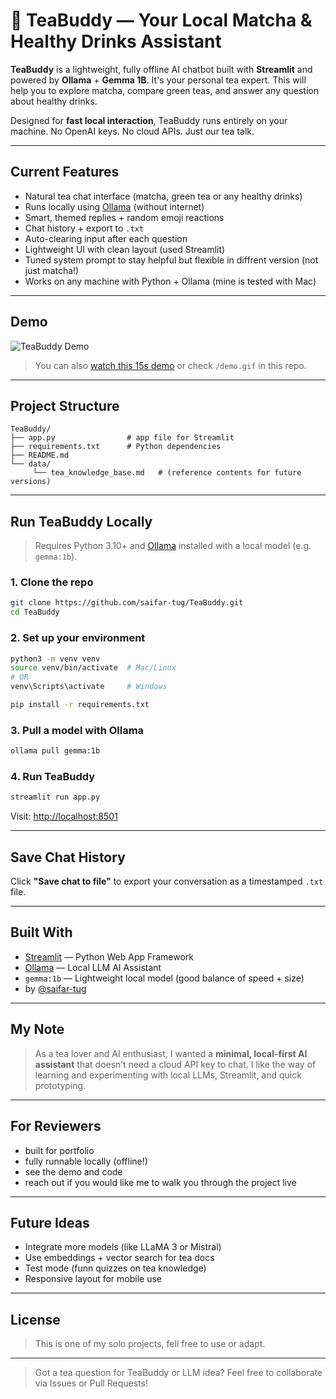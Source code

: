 # 🍵 TeaBuddy — Your Local Matcha & Healthy Drinks Assistant

**TeaBuddy** is a lightweight, fully offline AI chatbot built with **Streamlit** and powered by **Ollama** + **Gemma 1B**. It's your personal tea expert. This will help you to explore matcha, compare green teas, and answer any question about healthy drinks.

Designed for **fast local interaction**, TeaBuddy runs entirely on your machine. No OpenAI keys. No cloud APIs. Just our tea talk.

---

## Current Features

- Natural tea chat interface (matcha, green tea or any healthy drinks)
- Runs locally using [Ollama](https://ollama.com/) (without internet)
- Smart, themed replies + random emoji reactions
- Chat history + export to `.txt`
- Auto-clearing input after each question
- Lightweight UI with clean layout (used Streamlit)
- Tuned system prompt to stay helpful but flexible in diffrent version (not just matcha!)
- Works on any machine with Python + Ollama (mine is tested with Mac)

---

## Demo

![TeaBuddy Demo](demo.gif)

> You can also [watch this 15s demo](#) or check `/demo.gif` in this repo.

---

## Project Structure

```
TeaBuddy/
├── app.py                # app file for Streamlit
├── requirements.txt      # Python dependencies
├── README.md
└── data/
     └── tea_knowledge_base.md   # (reference contents for future versions)          
```

---

## Run TeaBuddy Locally

> Requires Python 3.10+ and [Ollama](https://ollama.com/) installed with a local model (e.g. `gemma:1b`).

### 1. Clone the repo

```bash
git clone https://github.com/saifar-tug/TeaBuddy.git
cd TeaBuddy
```

### 2. Set up your environment

```bash
python3 -m venv venv
source venv/bin/activate  # Mac/Linux
# OR
venv\Scripts\activate     # Windows

pip install -r requirements.txt
```

### 3. Pull a model with Ollama

```bash
ollama pull gemma:1b
```

### 4. Run TeaBuddy

```bash
streamlit run app.py
```

Visit: [http://localhost:8501](http://localhost:8501)

---

## Save Chat History

Click **"Save chat to file"** to export your conversation as a timestamped `.txt` file.

---

## Built With

- [Streamlit](https://streamlit.io/) — Python Web App Framework
- [Ollama](https://ollama.com/) — Local LLM AI Assistant
- `gemma:1b` — Lightweight local model (good balance of speed + size)
- by [@saifar-tug](https://github.com/saifar-tug)

---

## My Note

> As a tea lover and AI enthusiast, I wanted a **minimal, local-first AI assistant** that doesn’t need a cloud API key to chat. I like the way of learning and experimenting with local LLMs, Streamlit, and quick prototyping.

---

## For Reviewers

- built for portfolio
- fully runnable locally (offline!)
- see the demo and code
- reach out if you would like me to walk you through the project live

---

## Future Ideas

- Integrate more models (like LLaMA 3 or Mistral)
- Use embeddings + vector search for tea docs
- Test mode (funn quizzes on tea knowledge)
- Responsive layout for mobile use

---

## License

> This is one of my solo projects, fell free to use or adapt.

---

> Got a tea question for TeaBuddy or LLM idea? Feel free to collaborate via Issues or Pull Requests!